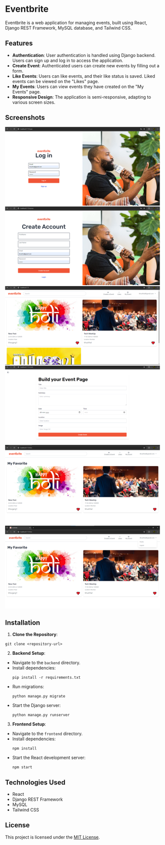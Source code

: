 # Eventbrite

Eventbrite is a web application for managing events, built using React, Django REST Framework, MySQL database, and Tailwind CSS.

## Features

- **Authentication**: User authentication is handled using Django backend. Users can sign up and log in to access the application.
- **Create Event**: Authenticated users can create new events by filling out a form.
- **Like Events**: Users can like events, and their like status is saved. Liked events can be viewed on the "Likes" page.
- **My Events**: Users can view events they have created on the "My Events" page.
- **Responsive Design**: The application is semi-responsive, adapting to various screen sizes.

## Screenshots

![Login](./ui/login.png)
![Signup](./ui/signup.png)
![Home](./ui/home.png)
![Create Event](./ui/create.png)
![Likes](./ui/liked.png)
![My Events](./ui/myevent.png)


## Installation

1. **Clone the Repository**:
  ```
  git clone <repository-url>
  ```

2. **Backend Setup**:
- Navigate to the `backend` directory.
- Install dependencies:
  ```
  pip install -r requirements.txt
  ```
- Run migrations:
  ```
  python manage.py migrate
  ```
- Start the Django server:
  ```
  python manage.py runserver
  ```

3. **Frontend Setup**:
- Navigate to the `frontend` directory.
- Install dependencies:
  ```
  npm install
  ```
- Start the React development server:
  ```
  npm start
  ```


## Technologies Used

- React
- Django REST Framework
- MySQL
- Tailwind CSS

## License

This project is licensed under the [MIT License](LICENSE).
